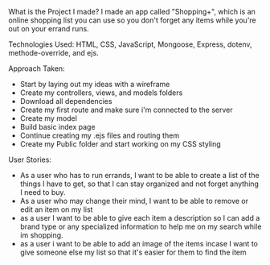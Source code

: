 What is the Project I made?
I made an app called "Shopping+", which is an online shopping list you can use so you don't forget any items while you're out on your errand runs.

Technologies Used:
HTML, CSS, JavaScript, Mongoose, Express, dotenv, methode-override, and ejs.

Approach Taken:
- Start by laying out my ideas with a wireframe
- Create my controllers, views, and models folders
- Download all dependencies
- Create my first route and make sure i'm connected to the server
- Create my model
- Build basic index page
- Continue creating my .ejs files and routing them
- Create my Public folder and start working on my CSS styling

User Stories:
- As a user who has to run errands, I want to be able to create a list of the things I have to get, so that I can stay organized and not forget anything I need to buy.
- As a user who may change their mind, I want to be able to remove or edit an item on my list
- as a user I want to be able to give each item a description so I can add a brand type or any specialized information to help me on my search while im shopping.
- as a user i want to be able to add an image of the items incase I want to give someone else my list so that it's easier for them to find the item

